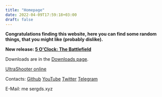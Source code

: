 ```yaml
---
title: "Homepage"
date: 2022-04-09T17:59:18+03:00
draft: false
---
```


**Congratulations finding this website, here you can find some random things, that you might like (probably dislike).**   

**New release: [5 O'Clock: The Battlefield](/en/5oclock)**

Downloads are in the [Downloads page](/en/downloads).

[UltraShooter online](http://dl-nav.sergds.ga/ultrashooter-web)  

Contacts:
[Github](https://github.com/sergds)
[YouTube](https://youtube.com/@sergds)
[Twitter](https://twitter.com/sergds2)
[Telegram](https://t.me/sergdser)

E-Mail: me <at> sergds.xyz
